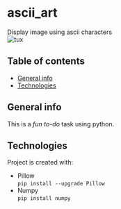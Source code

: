 # ascii_art
Display image using ascii characters  
![tux](https://user-images.githubusercontent.com/75472027/124363475-04766480-dc59-11eb-9fc1-92928cbed04c.png)  
## Table of contents
* [General info](#general-info)  
* [Technologies](#technologies)  

## General info
This is a *fun to-do* task using python.

## Technologies
Project is created with:
* Pillow  
`pip install --upgrade Pillow`
* Numpy  
`pip install numpy`
